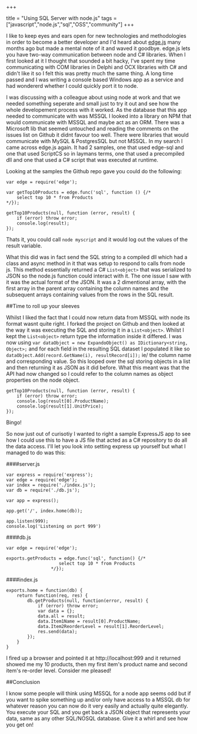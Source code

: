 +++

title = "Using SQL Server with node.js"
tags = ["javascript","node.js","sql","OSS","community"]
+++

I like to keep eyes and ears open for new technologies and methodologies in order to become a better developer and I'd heard about [edge.js][1] many months ago but made a mental note of it and waved it goodbye.  edge.js lets you have two-way communication between node and C# libraries.  When I first looked at it I thought that sounded a bit hacky, I've spent my time communicating with COM libraries in Delphi and OCX libraries with C# and didn't like it so I felt this was pretty much the same thing.  A long time passed and I was writing a console based Windows app as a service and had wondererd whether I could quickly port it to node.  

I was discussing with a colleague about using node at work and that we needed something seperate and small just to try it out and see how the whole developement process with it worked.  As the database that this app needed to communicate with was MSSQL I looked into a library on NPM that would communicate with MSSQL and maybe act as an ORM.  There was a Microsoft lib that seemed untouched and reading the comments on the issues list on Github it didnt favour too well.  There were libraries that would communicate with MySQL & PostgresSQL but not MSSQL.  In my search I came across edge.js again.  It had 2 samples, one that used edge-sql and one that used ScriptCS so in laymans terms, one that used a precompiled dll and one that used a C# script that was executed at runtime.

<!--more-->

Looking at the samples the Github repo gave you could do the following:

	var edge = require('edge');

	var getTop10Products = edge.func('sql', function () {/*
	    select top 10 * from Products
	*/});

	getTop10Products(null, function (error, result) {
	    if (error) throw error;
	    console.log(result);
	});

Thats it, you could call `node myscript` and it would log out the values of the result variable.  

What this did was in fact send the SQL string to a compiled dll which had a class and async method in it that was setup to respond to calls from node js.  This method essentially returned a C# `List<object>` that was serialized to JSON so the node.js function could interact with it.  The one issue I saw with it was the actual format of the JSON.  It was a 2 dimentional array, with the first array in the parent array containing the column names and the subsequent arrays containing values from the rows in the SQL result.  

##Time to roll up your sleeves

Whilst I liked the fact that I could now return data from MSSQL with node its format wasnt quite right.  I forked the project on Github and then looked at the way it was executing the SQL and storing it in a `List<object>`.  Whilst I kept the `List<object>` return type the information inside it differed.  I was now using `var dataObject = new ExpandoObject() as IDictionary<string, Object>;` and for each field in the resulting SQL dataset I populated it like so `dataObject.Add(record.GetName(i), resultRecord[i]);` ie/ the column name and corresponding value.  So this looped over the sql storing objects in a list and then returning it as JSON as it did before.  What this meant was that the API had now changed so I could refer to the column names as object properties on the node object.

	getTop10Products(null, function (error, result) {
	    if (error) throw error;
	    console.log(result[0].ProductName);
	    console.log(result[1].UnitPrice);
	});

Bingo!

So now just out of curisotiy I wanted to right a sample ExpressJS app to see how I could use this to have a JS file that acted as a C# repository to do all the data access.  I'll let you look into setting express up yourself but what I managed to do was this:

####server.js

	var express = require('express');
	var edge = require('edge');
	var index = require('./index.js');
	var db = require('./db.js');

	var app = express();

	app.get('/', index.home(db));

	app.listen(999);
	console.log('Listening on port 999')


####db.js

	var edge = require('edge');

	exports.getProducts = edge.func('sql', function() {/*
					    select top 10 * from Products 
					 */});

####index.js

	exports.home = function(db) {
	    return function(req, res) {
	        db.getProducts(null, function(error, result) {
	            if (error) throw error;
	            var data = {};
	            data.all = result;
	            data.Item1Name = result[0].ProductName;
	            data.Item2ReorderLevel = result[1].ReorderLevel;
	            res.send(data);
	        });
	    }
	}

I fired up a browser and pointed it at http://localhost:999 and it returned showed me my 10 products, then my first item's product name and second item's re-order level. Consider me pleased!

##Conclusion

I know some people will think using MSSQL for a node app seems odd but if you want to spike something up and/or only have access to a MSSQL db for whatever reason you can now do it very easily and actually quite elegantly.  You execute your SQL and you get back a JSON object that represents your data, same as any other SQL/NOSQL database.  Give it a whirl and see how you get on!


[1]: http://tjanczuk.github.io/edge/#/


